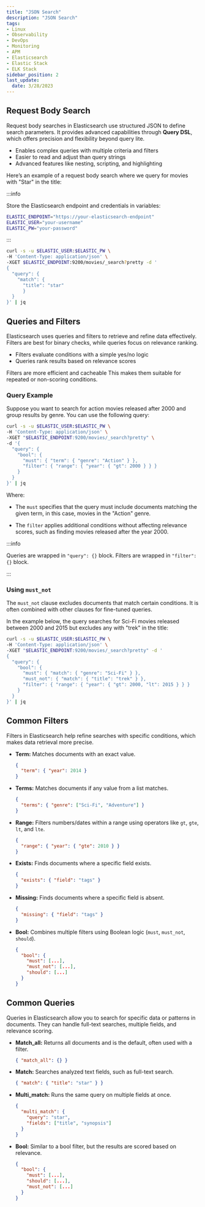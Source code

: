 ```yaml
---
title: "JSON Search"
description: "JSON Search"
tags: 
- Linux
- Observability
- DevOps
- Monitoring 
- APM
- Elasticsearch
- Elastic Stack
- ELK Stack
sidebar_position: 2
last_update:
  date: 3/28/2023
---
```



## Request Body Search 

Request body searches in Elasticsearch use structured JSON to define search parameters. It provides advanced capabilities through **Query DSL**, which offers precision and flexibility beyond query lite.  

- Enables complex queries with multiple criteria and filters  
- Easier to read and adjust than query strings  
- Advanced features like nesting, scripting, and highlighting  

Here’s an example of a request body search where we query for movies with "Star" in the title:

:::info 

Store the Elasticsearch endpoint and credentials in variables:  

```bash
ELASTIC_ENDPOINT="https://your-elasticsearch-endpoint"
ELASTIC_USER="your-username"
ELASTIC_PW="your-password"
```  

:::


```bash
curl -s -u $ELASTIC_USER:$ELASTIC_PW \
-H 'Content-Type: application/json' \
-XGET $ELASTIC_ENDPOINT:9200/movies/_search?pretty -d '
{
  "query": {
    "match": {
      "title": "star"
      }
  }
}' | jq
```



## Queries and Filters  

Elasticsearch uses queries and filters to retrieve and refine data effectively. Filters are best for binary checks, while queries focus on relevance ranking.  

- Filters evaluate conditions with a simple yes/no logic  
- Queries rank results based on relevance scores  

Filters are more efficient and cacheable This makes them suitable for repeated or non-scoring conditions.  

### Query Example

Suppose you want to search for action movies released after 2000 and group results by genre. You can use the following query:

```bash
curl -s -u $ELASTIC_USER:$ELASTIC_PW \
-H 'Content-Type: application/json' \
-XGET "$ELASTIC_ENDPOINT:9200/movies/_search?pretty" \
-d '{
  "query": {
    "bool": {
      "must": { "term": { "genre": "Action" } },
      "filter": { "range": { "year": { "gt": 2000 } } }
    }
  }
}' | jq
```

Where:

- The `must` specifies that the query must include documents matching the given term, in this case, movies in the "Action" genre.

- The `filter` applies additional conditions without affecting relevance scores, such as finding movies released after the year 2000.

:::info 

Queries are wrapped in `"query": {}` block.
Filters are wrapped in `"filter": {}` block.

:::


### Using `must_not` 

The `must_not` clause excludes documents that match certain conditions. It is often combined with other clauses for fine-tuned queries.  

In the example below, the query searches for Sci-Fi movies released between 2000 and 2015 but excludes any with "trek" in the title:  

```bash
curl -s -u $ELASTIC_USER:$ELASTIC_PW \
-H 'Content-Type: application/json' \
-XGET "$ELASTIC_ENDPOINT:9200/movies/_search?pretty" -d '
{
  "query": {
    "bool": {
      "must": { "match": { "genre": "Sci-Fi" } },
      "must_not": { "match": { "title": "trek" } },
      "filter": { "range": { "year": { "gt": 2000, "lt": 2015 } } }
    }
  }
}' | jq
```  


## Common Filters 

Filters in Elasticsearch help refine searches with specific conditions, which makes data retrieval more precise. 

- **Term:** Matches documents with an exact value.  

  ```json
  {
    "term": { "year": 2014 }
  }
  ```  

- **Terms:** Matches documents if any value from a list matches.  

  ```json
  {
    "terms": { "genre": ["Sci-Fi", "Adventure"] }
  }
  ```  

- **Range:** Filters numbers/dates within a range using operators like `gt`, `gte`, `lt`, and `lte`.  

  ```json
  {
    "range": { "year": { "gte": 2010 } }
  }
  ```  

- **Exists:** Finds documents where a specific field exists.  

  ```json
  {
    "exists": { "field": "tags" }
  }
  ```  

- **Missing:** Finds documents where a specific field is absent.  

  ```json
  {
    "missing": { "field": "tags" }
  }
  ```  

- **Bool:** Combines multiple filters using Boolean logic (`must`, `must_not`, `should`).  

  ```json
  {
    "bool": { 
      "must": [...], 
      "must_not": [...], 
      "should": [...] 
    }
  }
  ```  

## Common Queries  

Queries in Elasticsearch allow you to search for specific data or patterns in documents. They can handle full-text searches, multiple fields, and relevance scoring.  

- **Match_all:** Returns all documents and is the default, often used with a filter.  

  ```json
  { "match_all": {} }
  ```  

- **Match:** Searches analyzed text fields, such as full-text search.  

  ```json
  { "match": { "title": "star" } }
  ```  

- **Multi_match:** Runs the same query on multiple fields at once.  

  ```json
  { 
    "multi_match": { 
      "query": "star", 
      "fields": ["title", "synopsis"] 
    } 
  }
  ```  

- **Bool:** Similar to a bool filter, but the results are scored based on relevance.  

  ```json
  { 
    "bool": { 
      "must": [...], 
      "should": [...], 
      "must_not": [...] 
    } 
  }
  ```  